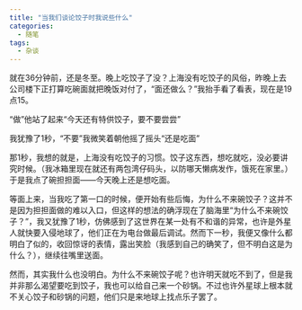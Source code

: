 ```yaml
---
title: "当我们谈论饺子时我说些什么"
categories:
  - 随笔
tags:
  - 杂谈
---
```


就在36分钟前，还是冬至。晚上吃饺子了没？上海没有吃饺子的风俗，昨晚上去公司楼下正打算吃碗面就把晚饭对付了，“面还做么？”我抬手看了看表，现在是19点15。

“做”他站了起来“今天还有特供饺子，要不要尝尝”

我犹豫了1秒，“不要”我微笑着朝他摇了摇头“还是吃面”

那1秒，我想的就是，上海没有吃饺子的习惯。饺子这东西，想吃就吃，没必要讲究时候。（我冰箱里现在就还有两包湾仔码头，以防哪天懒病发作，饿死在家里。）于是我点了碗担担面——今天晚上还是想吃面。

等面上来，当我吃了第一口的时候，便开始有些后悔，为什么不来碗饺子？这并不是因为担担面做的难以入口，但这样的想法的确浮现在了脑海里“为什么不来碗饺子？”，我又犹豫了1秒，仿佛感到了这世界在某一处有不和谐的异常，也许是外星人就快要入侵地球了，他们正在为电台做最后调试。然而下一秒，我便又像什么都明白了似的，收回惊讶的表情，露出笑脸（我感到自己的确笑了，但不明白这是为什么？），继续往嘴里送面。

然而，其实我什么也没明白。为什么不来碗饺子呢？也许明天就吃不到了，但是我并非那么渴望要吃到饺子，我也可以给自己来一个砂锅。不过也许外星球上根本就不关心饺子和砂锅的问题，他们只是来地球上找点乐子罢了。
